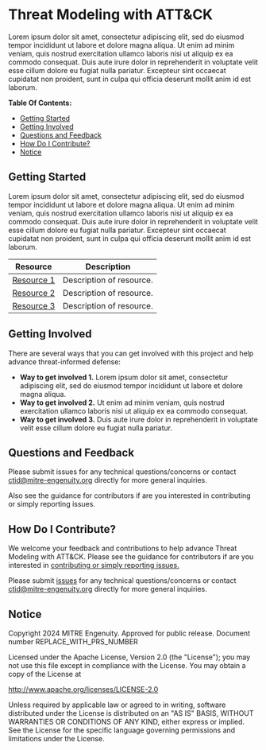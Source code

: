 # Threat Modeling with ATT&CK

<!-- TODO Put a one paragraph summary of the project here. -->

Lorem ipsum dolor sit amet, consectetur adipiscing elit, sed do eiusmod tempor
incididunt ut labore et dolore magna aliqua. Ut enim ad minim veniam, quis nostrud
exercitation ullamco laboris nisi ut aliquip ex ea commodo consequat. Duis aute irure
dolor in reprehenderit in voluptate velit esse cillum dolore eu fugiat nulla pariatur.
Excepteur sint occaecat cupidatat non proident, sunt in culpa qui officia deserunt
mollit anim id est laborum.

**Table Of Contents:**

<!--
TODO The table of contents should include only h2-h6, NOT h1. The "Markdown All In One"
extension for VS Code will update the TOC automatically for you:
https://marketplace.visualstudio.com/items?itemName=yzhang.markdown-all-in-one
Set the extension's TOC:Levels setting to "2..6"
-->

- [Getting Started](#getting-started)
- [Getting Involved](#getting-involved)
- [Questions and Feedback](#questions-and-feedback)
- [How Do I Contribute?](#how-do-i-contribute)
- [Notice](#notice)

## Getting Started

<!-- TODO Write one paragraph about how users should get started,
     and update the table of resources below. -->

Lorem ipsum dolor sit amet, consectetur adipiscing elit, sed do eiusmod tempor
incididunt ut labore et dolore magna aliqua. Ut enim ad minim veniam, quis nostrud
exercitation ullamco laboris nisi ut aliquip ex ea commodo consequat. Duis aute irure
dolor in reprehenderit in voluptate velit esse cillum dolore eu fugiat nulla pariatur.
Excepteur sint occaecat cupidatat non proident, sunt in culpa qui officia deserunt
mollit anim id est laborum.

| Resource        | Description              |
| --------------- | ------------------------ |
| [Resource 1](#) | Description of resource. |
| [Resource 2](#) | Description of resource. |
| [Resource 3](#) | Description of resource. |

## Getting Involved

<!-- TODO Add some bullets telling users how to get involved. -->

There are several ways that you can get involved with this project and help
advance threat-informed defense:

- **Way to get involved 1.** Lorem ipsum dolor sit amet, consectetur adipiscing elit,
  sed do eiusmod tempor incididunt ut labore et dolore magna aliqua.
- **Way to get involved 2.** Ut enim ad minim veniam, quis nostrud exercitation ullamco
  laboris nisi ut aliquip ex ea commodo consequat.
- **Way to get involved 3.** Duis aute irure dolor in reprehenderit in voluptate velit
  esse cillum dolore eu fugiat nulla pariatur.

## Questions and Feedback

Please submit issues for any technical questions/concerns or contact
[ctid@mitre-engenuity.org](mailto:ctid@mitre-engenuity.org?subject=Question%20about%20threat-modeling-with-attack)
directly for more general inquiries.

Also see the guidance for contributors if are you interested in contributing or simply
reporting issues.

## How Do I Contribute?

We welcome your feedback and contributions to help advance
Threat Modeling with ATT&CK. Please see the guidance for contributors if are you
interested in [contributing or simply reporting issues.](/CONTRIBUTING.md)

Please submit
[issues](https://github.com/center-for-threat-informed-defense/threat-modeling-with-attack/issues) for
any technical questions/concerns or contact
[ctid@mitre-engenuity.org](mailto:ctid@mitre-engenuity.org?subject=subject=Question%20about%20threat-modeling-with-attack)
directly for more general inquiries.

## Notice

<!-- TODO Add PRS prior to publication. -->

Copyright 2024 MITRE Engenuity. Approved for public release. Document number REPLACE_WITH_PRS_NUMBER

Licensed under the Apache License, Version 2.0 (the "License"); you may not use this
file except in compliance with the License. You may obtain a copy of the License at

http://www.apache.org/licenses/LICENSE-2.0

Unless required by applicable law or agreed to in writing, software distributed under
the License is distributed on an "AS IS" BASIS, WITHOUT WARRANTIES OR CONDITIONS OF ANY
KIND, either express or implied. See the License for the specific language governing
permissions and limitations under the License.
